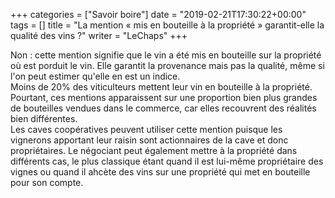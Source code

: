 +++
categories = ["Savoir boire"]
date = "2019-02-21T17:30:22+00:00"
tags = [] 
title = "La mention « mis en bouteille à la propriété » garantit-elle la qualité des vins ?"
writer = "LeChaps"
+++

Non : cette mention signifie que le vin a été mis en bouteille sur la propriété où est porduit le vin. Elle garantit la provenance mais pas la qualité, même si l'on peut estimer qu'elle en est un indice.  
Moins de 20% des viticulteurs mettent leur vin en bouteille à la propriété.  
Pourtant, ces mentions apparaissent sur une proportion bien plus grandes de bouteilles vendues dans le commerce, car elles recouvrent des réalités bien différentes.  
Les caves coopératives peuvent utiliser cette mention puisque les vignerons apportant leur raisin sont actionnaires de la cave et donc propriétaires. Le négociant peut également mettre à la propriété dans différents cas, le plus classique étant quand il est lui-même propriétaire des vignes ou quand il ahcète des vins sur une propriété qui met en bouteille pour son compte.